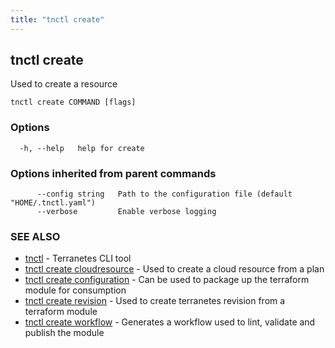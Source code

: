 ```yaml
---
title: "tnctl create"
---
```

## tnctl create

Used to create a resource

```
tnctl create COMMAND [flags]
```

### Options

```
  -h, --help   help for create
```

### Options inherited from parent commands

```
      --config string   Path to the configuration file (default "HOME/.tnctl.yaml")
      --verbose         Enable verbose logging
```

### SEE ALSO

* [tnctl](../tnctl)	 - Terranetes CLI tool
* [tnctl create cloudresource](../tnctl_create_cloudresource)	 - Used to create a cloud resource from a plan
* [tnctl create configuration](../tnctl_create_configuration)	 - Can be used to package up the terraform module for consumption
* [tnctl create revision](../tnctl_create_revision)	 - Used to create terranetes revision from a terraform module
* [tnctl create workflow](../tnctl_create_workflow)	 - Generates a workflow used to lint, validate and publish the module

